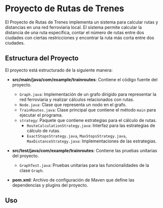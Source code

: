 # Proyecto de Rutas de Trenes

El Proyecto de Rutas de Trenes implementa un sistema para calcular rutas y distancias en una red ferroviaria local. El sistema permite calcular la distancia de una ruta específica, contar el número de rutas entre dos ciudades con ciertas restricciones y encontrar la ruta más corta entre dos ciudades.

## Estructura del Proyecto

El proyecto está estructurado de la siguiente manera:

- **src/main/java/com/example/trainroutes**: Contiene el código fuente del proyecto.
    - `Graph.java`: Implementación de un grafo dirigido para representar la red ferroviaria y realizar cálculos relacionados con rutas.
    - `Node.java`: Clase que representa un nodo en el grafo.
    - `TrainRoutes.java`: Clase principal que contiene el método `main` para ejecutar el programa.
    - `strategy`: Paquete que contiene estrategias para el cálculo de rutas.
        - `RouteCalculationStrategy.java`: Interfaz para las estrategias de cálculo de rutas.
        - `ExactStopsStrategy.java`, `MaxStopsStrategy.java`, `MaxDistanceStrategy.java`: Implementaciones de las estrategias.

- **src/test/java/com/example/trainroutes**: Contiene las pruebas unitarias del proyecto.
    - `GraphTest.java`: Pruebas unitarias para las funcionalidades de la clase `Graph`.

- **pom.xml**: Archivo de configuración de Maven que define las dependencias y plugins del proyecto.

## Uso

